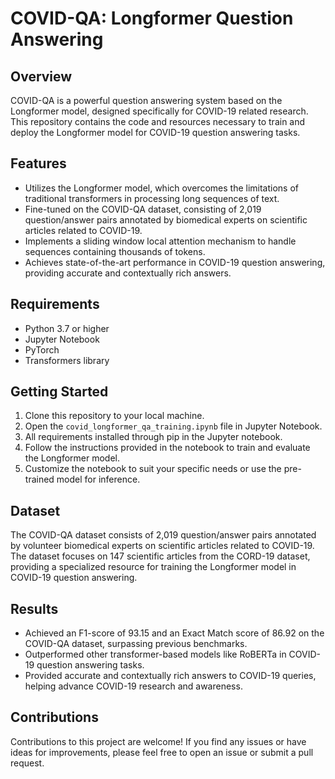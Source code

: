 # COVID-QA: Longformer Question Answering

## Overview
COVID-QA is a powerful question answering system based on the Longformer model, designed specifically for COVID-19 related research. This repository contains the code and resources necessary to train and deploy the Longformer model for COVID-19 question answering tasks.

## Features
- Utilizes the Longformer model, which overcomes the limitations of traditional transformers in processing long sequences of text.
- Fine-tuned on the COVID-QA dataset, consisting of 2,019 question/answer pairs annotated by biomedical experts on scientific articles related to COVID-19.
- Implements a sliding window local attention mechanism to handle sequences containing thousands of tokens.
- Achieves state-of-the-art performance in COVID-19 question answering, providing accurate and contextually rich answers.

## Requirements
- Python 3.7 or higher
- Jupyter Notebook
- PyTorch
- Transformers library

## Getting Started
1. Clone this repository to your local machine.
2. Open the `covid_longformer_qa_training.ipynb` file in Jupyter Notebook.
3. All requirements installed through pip in the Jupyter notebook.
4. Follow the instructions provided in the notebook to train and evaluate the Longformer model.
5. Customize the notebook to suit your specific needs or use the pre-trained model for inference.

## Dataset
The COVID-QA dataset consists of 2,019 question/answer pairs annotated by volunteer biomedical experts on scientific articles related to COVID-19. The dataset focuses on 147 scientific articles from the CORD-19 dataset, providing a specialized resource for training the Longformer model in COVID-19 question answering.

## Results
- Achieved an F1-score of 93.15 and an Exact Match score of 86.92 on the COVID-QA dataset, surpassing previous benchmarks.
- Outperformed other transformer-based models like RoBERTa in COVID-19 question answering tasks.
- Provided accurate and contextually rich answers to COVID-19 queries, helping advance COVID-19 research and awareness.

## Contributions
Contributions to this project are welcome! If you find any issues or have ideas for improvements, please feel free to open an issue or submit a pull request.

